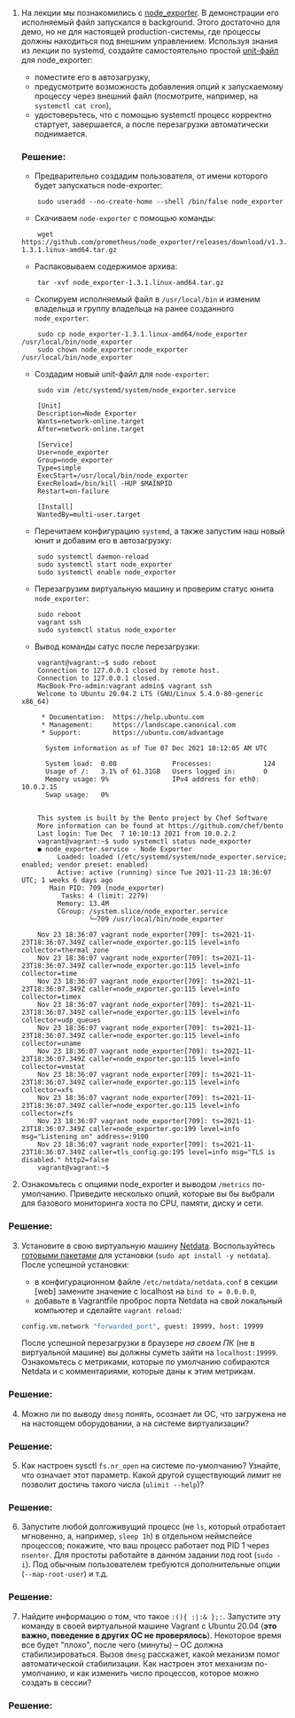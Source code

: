 
1. На лекции мы познакомились с [node_exporter](https://github.com/prometheus/node_exporter/releases). В демонстрации его исполняемый файл запускался в background. Этого достаточно для демо, но не для настоящей production-системы, где процессы должны находиться под внешним управлением. Используя знания из лекции по systemd, создайте самостоятельно простой [unit-файл](https://www.freedesktop.org/software/systemd/man/systemd.service.html) для node_exporter:

    * поместите его в автозагрузку,
    * предусмотрите возможность добавления опций к запускаемому процессу через внешний файл (посмотрите, например, на `systemctl cat cron`),
    * удостоверьтесь, что с помощью systemctl процесс корректно стартует, завершается, а после перезагрузки автоматически поднимается.

    ### Решение:
    * Предварительно создадим пользователя, от имени которого будет запускаться node-exporter: 
    ```
        sudo useradd --no-create-home --shell /bin/false node_exporter
    ```
    * Скачиваем `node-exporter` c помощью команды:
    ```
        wget https://github.com/prometheus/node_exporter/releases/download/v1.3.1/node_exporter-1.3.1.linux-amd64.tar.gz
    ```
    * Распаковываем содержимое архива: 
    ```
        tar -xvf node_exporter-1.3.1.linux-amd64.tar.gz
    ```
    * Скопируем исполняемый файл в `/usr/local/bin` и изменим владельца и группу владельца на ранее созданного `node_exporter`: 
    ```
        sudo cp node_exporter-1.3.1.linux-amd64/node_exporter /usr/local/bin/node_exporter
        sudo chown node_exporter:node_exporter /usr/local/bin/node_exporter
    ```
    * Cоздадим новый unit-файл для `node-exporter`: 
    ```
        sudo vim /etc/systemd/system/node_exporter.service
    ```
    ```
        [Unit]
        Description=Node Exporter
        Wants=network-online.target
        After=network-online.target
        
        [Service]
        User=node_exporter
        Group=node_exporter
        Type=simple
        ExecStart=/usr/local/bin/node_exporter
        ExecReload=/bin/kill -HUP $MAINPID
        Restart=on-failure

        [Install]
        WantedBy=multi-user.target
    ```
    * Перечитаем конфигурацию `systemd`, а также запустим наш новый юнит и добавим его в автозагрузку: 
    ```
        sudo systemctl daemon-reload
        sudo systemctl start node_exporter
        sudo systemctl enable node_exporter
    ```
    * Перезагрузим виртуальную машину и проверим статус юнита `node_exporter`:
    ```
        sudo reboot
        vagrant ssh
        sudo systemctl status node_exporter 
    ```
    * Вывод команды сатус после перезагрузки:
    ```
        vagrant@vagrant:~$ sudo reboot
        Connection to 127.0.0.1 closed by remote host.
        Connection to 127.0.0.1 closed.
        MacBook-Pro-admin:vagrant admin$ vagrant ssh
        Welcome to Ubuntu 20.04.2 LTS (GNU/Linux 5.4.0-80-generic x86_64)
        
         * Documentation:  https://help.ubuntu.com
         * Management:     https://landscape.canonical.com
         * Support:        https://ubuntu.com/advantage
        
          System information as of Tue 07 Dec 2021 10:12:05 AM UTC

          System load:  0.08              Processes:             124
          Usage of /:   3.1% of 61.31GB   Users logged in:       0
          Memory usage: 9%                IPv4 address for eth0: 10.0.2.15
          Swap usage:   0%
                
        
        This system is built by the Bento project by Chef Software
        More information can be found at https://github.com/chef/bento
        Last login: Tue Dec  7 10:10:13 2021 from 10.0.2.2
        vagrant@vagrant:~$ sudo systemctl status node_exporter 
        ● node_exporter.service - Node Exporter
             Loaded: loaded (/etc/systemd/system/node_exporter.service; enabled; vendor preset: enabled)
             Active: active (running) since Tue 2021-11-23 18:36:07 UTC; 1 weeks 6 days ago
           Main PID: 709 (node_exporter)
              Tasks: 4 (limit: 2279)
             Memory: 13.4M
             CGroup: /system.slice/node_exporter.service
                     └─709 /usr/local/bin/node_exporter
        
        Nov 23 18:36:07 vagrant node_exporter[709]: ts=2021-11-23T18:36:07.349Z caller=node_exporter.go:115 level=info collector=thermal_zone
        Nov 23 18:36:07 vagrant node_exporter[709]: ts=2021-11-23T18:36:07.349Z caller=node_exporter.go:115 level=info collector=time
        Nov 23 18:36:07 vagrant node_exporter[709]: ts=2021-11-23T18:36:07.349Z caller=node_exporter.go:115 level=info collector=timex
        Nov 23 18:36:07 vagrant node_exporter[709]: ts=2021-11-23T18:36:07.349Z caller=node_exporter.go:115 level=info collector=udp_queues
        Nov 23 18:36:07 vagrant node_exporter[709]: ts=2021-11-23T18:36:07.349Z caller=node_exporter.go:115 level=info collector=uname
        Nov 23 18:36:07 vagrant node_exporter[709]: ts=2021-11-23T18:36:07.349Z caller=node_exporter.go:115 level=info collector=vmstat
        Nov 23 18:36:07 vagrant node_exporter[709]: ts=2021-11-23T18:36:07.349Z caller=node_exporter.go:115 level=info collector=xfs
        Nov 23 18:36:07 vagrant node_exporter[709]: ts=2021-11-23T18:36:07.349Z caller=node_exporter.go:115 level=info collector=zfs
        Nov 23 18:36:07 vagrant node_exporter[709]: ts=2021-11-23T18:36:07.349Z caller=node_exporter.go:199 level=info msg="Listening on" address=:9100
        Nov 23 18:36:07 vagrant node_exporter[709]: ts=2021-11-23T18:36:07.349Z caller=tls_config.go:195 level=info msg="TLS is disabled." http2=false
        vagrant@vagrant:~$ 
    
    ```
2. Ознакомьтесь с опциями node_exporter и выводом `/metrics` по-умолчанию. Приведите несколько опций, которые вы бы выбрали для базового мониторинга хоста по CPU, памяти, диску и сети.
### Решение:

3. Установите в свою виртуальную машину [Netdata](https://github.com/netdata/netdata). Воспользуйтесь [готовыми пакетами](https://packagecloud.io/netdata/netdata/install) для установки (`sudo apt install -y netdata`). После успешной установки:
    * в конфигурационном файле `/etc/netdata/netdata.conf` в секции [web] замените значение с localhost на `bind to = 0.0.0.0`,
    * добавьте в Vagrantfile проброс порта Netdata на свой локальный компьютер и сделайте `vagrant reload`:

    ```bash
    config.vm.network "forwarded_port", guest: 19999, host: 19999
    ```

    После успешной перезагрузки в браузере *на своем ПК* (не в виртуальной машине) вы должны суметь зайти на `localhost:19999`. Ознакомьтесь с метриками, которые по умолчанию собираются Netdata и с комментариями, которые даны к этим метрикам.
### Решение:

4. Можно ли по выводу `dmesg` понять, осознает ли ОС, что загружена не на настоящем оборудовании, а на системе виртуализации?
### Решение:

5. Как настроен sysctl `fs.nr_open` на системе по-умолчанию? Узнайте, что означает этот параметр. Какой другой существующий лимит не позволит достичь такого числа (`ulimit --help`)?
### Решение:

6. Запустите любой долгоживущий процесс (не `ls`, который отработает мгновенно, а, например, `sleep 1h`) в отдельном неймспейсе процессов; покажите, что ваш процесс работает под PID 1 через `nsenter`. Для простоты работайте в данном задании под root (`sudo -i`). Под обычным пользователем требуются дополнительные опции (`--map-root-user`) и т.д.
### Решение:

7. Найдите информацию о том, что такое `:(){ :|:& };:`. Запустите эту команду в своей виртуальной машине Vagrant с Ubuntu 20.04 (**это важно, поведение в других ОС не проверялось**). Некоторое время все будет "плохо", после чего (минуты) – ОС должна стабилизироваться. Вызов `dmesg` расскажет, какой механизм помог автоматической стабилизации. Как настроен этот механизм по-умолчанию, и как изменить число процессов, которое можно создать в сессии?
### Решение:
